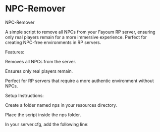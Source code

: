 # NPC-Remover
NPC-Remover

A simple script to remove all NPCs from your Fayoum RP server, ensuring only real players remain for a more immersive experience. Perfect for creating NPC-free environments in RP servers.

Features:

Removes all NPCs from the server.

Ensures only real players remain.

Perfect for RP servers that require a more authentic environment without NPCs.

Setup Instructions:

Create a folder named nps in your resources directory.

Place the script inside the nps folder.

In your server.cfg, add the following line:
